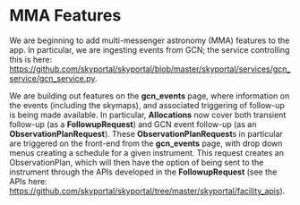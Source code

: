 # MMA Features

We are beginning to add multi-messenger astronomy (MMA) features to the app. In particular, we are ingesting events from GCN; the service controlling this is here: https://github.com/skyportal/skyportal/blob/master/skyportal/services/gcn_service/gcn_service.py.

We are building out features on the **gcn_events** page, where information on the events (including the skymaps), and associated triggering of follow-up is being made available. In particular, **Allocations** now cover both transient follow-up (as a **FollowupRequest**) and GCN event follow-up (as an **ObservationPlanRequest**). These **ObservationPlanRequest**s in particular are triggered on the front-end from the **gcn_events** page, with drop down menus creating a schedule for a given instrument. This request creates an ObservationPlan, which will then have the option of being sent to the instrument through the APIs developed in the **FollowupRequest** (see the APIs here: https://github.com/skyportal/skyportal/tree/master/skyportal/facility_apis).
